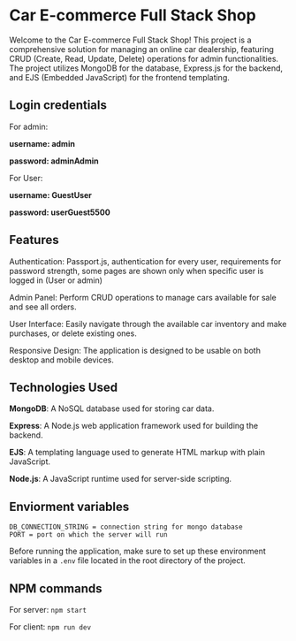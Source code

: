 
# Car E-commerce Full Stack Shop
Welcome to the Car E-commerce Full Stack Shop! This project is a comprehensive solution for managing an online car dealership, featuring CRUD (Create, Read, Update, Delete) operations for admin functionalities. The project utilizes MongoDB for the database, Express.js for the backend, and EJS (Embedded JavaScript) for the frontend templating.

## Login credentials

For admin:

**username: admin**

**password: adminAdmin**

For User:

**username: GuestUser**

**password: userGuest5500**


## Features
Authentication: Passport.js, authentication for every user, requirements for password strength, some pages are shown only when specific user is logged in (User or admin)

Admin Panel: Perform CRUD operations to manage cars available for sale and see all orders.

User Interface: Easily navigate through the available car inventory and make purchases, or delete existing ones.

Responsive Design: The application is designed to be usable on both desktop and mobile devices.

## Technologies Used

**MongoDB**: A NoSQL database used for storing car data.


**Express**: A Node.js web application framework used for building the backend.


**EJS**: A templating language used to generate HTML markup with plain JavaScript.


**Node.js**: A JavaScript runtime used for server-side scripting.


## Enviorment variables

```
DB_CONNECTION_STRING = connection string for mongo database
PORT = port on which the server will run
```
Before running the application, make sure to set up these environment variables in a `.env` file located in the root directory of the project.

## NPM commands

For server: 
`npm start`

For client:
` npm run dev `
